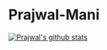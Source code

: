 # Prajwal-Mani
[![Prajwal's github stats](https://github-readme-stats.vercel.app/api?username=prajwalmani&count_private=true&show_icons=true&theme=radical)](https://github.com/prajwalmani/github-readme-stats)
